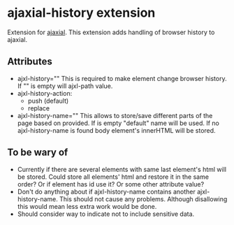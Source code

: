 # ajaxial-history extension

Extension for [ajaxial](https://ajaxial.unmodernweb.com/). This extension
adds handling of browser history to ajaxial. 

## Attributes
- ajxl-history="<path>"
This is required to make element change browser history. If "<path>" is empty 
will ajxl-path value.
- ajxl-history-action: 
  - push (default)
  - replace
- ajxl-history-name="<name>"
This allows to store/save different parts of the page based on <name> provided.
If <name> is empty "default" name will be used. If no ajxl-history-name is
found body element's innerHTML will be stored.

## To be wary of
- Currently if there are several elements with same <name> last element's
html will be stored. Could store all elements' html and restore it in the
same order? Or if element has id use it? Or some other attribute value?
- Don't do anything about if ajxl-history-name contains another ajxl-history-name.
This should not cause any problems. Although disallowing this would mean less 
extra work would be done.
- Should consider way to indicate not to include sensitive data.
